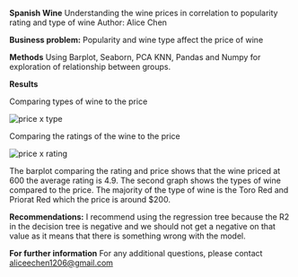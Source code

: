 **Spanish Wine**
Understanding the wine prices in correlation to popularity rating and type of wine
Author: Alice Chen

**Business problem:**
Popularity and wine type affect the price of wine


**Methods**
Using Barplot, Seaborn, PCA KNN, Pandas and Numpy for exploration of relationship between groups.

**Results**

Comparing types of wine to the price

![price x type](https://user-images.githubusercontent.com/110635256/197063219-c58b91af-18ef-45fb-b35f-66740b29fc29.png)


Comparing the ratings of the wine to the price

![price x rating](https://user-images.githubusercontent.com/110635256/197063358-be5357c4-3b6c-4911-8237-594ebd52c73e.png)


The barplot comparing the rating and price shows that the wine priced at 600 the average rating is 4.9. The second graph shows the types of wine compared to the price. The majority of the type of wine is the Toro Red and Priorat Red which the price is around $200.


**Recommendations:**
I recommend using the regression tree because the R2 in the decision tree is negative and we should not get a negative on that value as it means that there is something wrong with the model.

**For further information**
For any additional questions, please contact aliceechen1206@gmail.com
